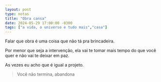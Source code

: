 ```yaml
---
layout: post
type: notas
title: "Obra cansa"
date: 2024-05-29 17:00:00 -0300
tags: ["a vida, o universo e tudo mais","casa"]
---
```

Falar que obra é uma coisa que não tá pra brincadeira.  

Por menor que seja a intervenção, ela vai te tomar mais tempo do que você quer e não vai te deixar em paz.  

As vezes eu acho que é igual a projeto.  

<blockquote class="citacao">Você não termina, abandona</blockquote>